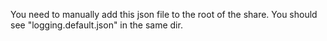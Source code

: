 You need to manually add this json file to the root of the share. You should see "logging.default.json" in the same dir.
